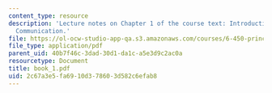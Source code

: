 ```yaml
---
content_type: resource
description: 'Lecture notes on Chapter 1 of the course text: Introduction to Digital
  Communication.'
file: https://ol-ocw-studio-app-qa.s3.amazonaws.com/courses/6-450-principles-of-digital-communications-i-fall-2006/2c67a3e5fa6910d378603d582c6efab8_book_1.pdf
file_type: application/pdf
parent_uid: 40b7f46c-3dad-30d1-da1c-a5e3d9c2ac0a
resourcetype: Document
title: book_1.pdf
uid: 2c67a3e5-fa69-10d3-7860-3d582c6efab8
---
```


